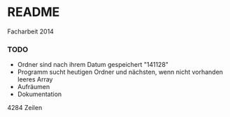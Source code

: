 # README #

Facharbeit 2014

### TODO ###

* Ordner sind nach ihrem Datum gespeichert "141128"
* Programm sucht heutigen Ordner und nächsten, wenn nicht vorhanden leeres Array
* Aufräumen
* Dokumentation

4284 Zeilen
